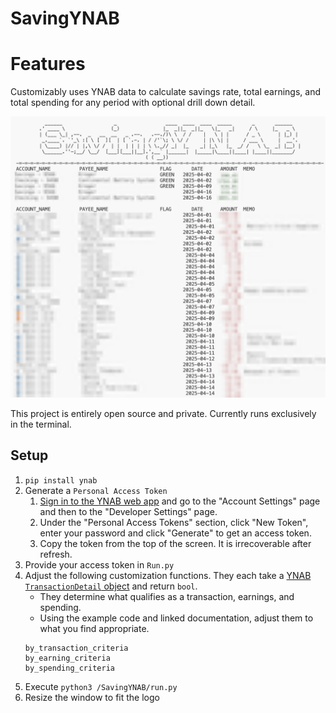 # SavingYNAB
# Features
Customizably uses YNAB data to calculate savings rate, total earnings, and total spending for any period with optional drill down detail.

![](screenshots/savings_dtl.png)

This project is entirely open source and private. Currently runs exclusively in the terminal.

## Setup
1) `pip install ynab`
2) Generate a `Personal Access Token`
   1) [Sign in to the YNAB web app](https://app.ynab.com/settings) and go to the "Account Settings" page and then to the "Developer Settings" page.
   2) Under the "Personal Access Tokens" section, click "New Token", enter your password and click "Generate" to get an access token.
   3) Copy the token from the top of the screen. It is irrecoverable after refresh.
3) Provide your access token in `Run.py`
4) Adjust the following customization functions. They each take a [YNAB `TransactionDetail` object](https://github.com/ynab/ynab-sdk-python/blob/main/docs/TransactionDetail.md) and return `bool`. 
    - They determine what qualifies as a transaction, earnings, and spending.
   - Using the example code and linked documentation, adjust them to what you find appropriate.
    ```
    by_transaction_criteria
    by_earning_criteria
    by_spending_criteria
    ```
5) Execute `python3 /SavingYNAB/run.py`
6) Resize the window to fit the logo
